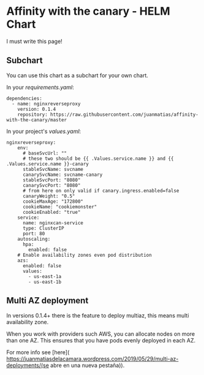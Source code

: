 # Affinity with the canary - HELM Chart

I must write this page!

## Subchart

You can use this chart as a subchart for your own chart.

In your *requirements.yaml*:

    dependencies:
      - name: nginxreverseproxy
        version: 0.1.4
        repository: https://raw.githubusercontent.com/juanmatias/affinity-with-the-canary/master

In your project's *values.yaml*:

    nginxreverseproxy:
        env:
          # baseSvcUrl: ""
          # these two should be {{ .Values.service.name }} and {{ .Values.service.name }}-canary
          stableSvcName: svcname
          canarySvcName: svcname-canary
          stableSvcPort: "8080"
          canarySvcPort: "8080"
          # from here on only valid if canary.ingress.enabled=false
          canaryWeight: "0.5"
          cookieMaxAge: "172800"
          cookieName: "cookiemonster"
          cookieEnabled: "true"
        service:
          name: nginxcan-service
          type: ClusterIP
          port: 80
        autoscaling:
          hpa:
            enabled: false
        # Enable availability zones even pod distribution
        azs:
          enabled: false
          values:
            - us-east-1a
            - us-east-1b

## Multi AZ deployment

In versions 0.1.4+ there is the feature to deploy multiaz, this means multi availability zone. 

When you work with providers such AWS, you can allocate nodes on more than one AZ. This ensures that you have pods evenly deployed in each AZ.

For more info see [here]( https://juanmatiasdelacamara.wordpress.com/2019/05/29/multi-az-deployments/(se abre en una nueva pestaña)).
